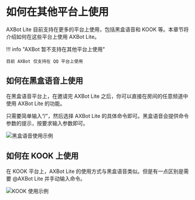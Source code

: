 # 如何在其他平台上使用

AXBot Lite 目前支持在更多的平台上使用，包括黑盒语音和 KOOK 等。本章节将介绍如何在这些平台上使用 AXBot Lite。

!!! info "AXBot 暂不支持在其他平台上使用"

    目前 AXBot 仅支持在 QQ 平台上使用

## 如何在黑盒语音上使用

在黑盒语音平台上，在邀请完 AXBot Lite 之后，你可以直接在房间的任意频道中使用 AXBot Lite 的功能。

只需要简单输入“/”，然后选择 AXBot Lite 的具体命令即可。黑盒语音会提供命令参数的提示，按要求输入参数即可。

<img src="../images/heihe_usage.png" alt="黑盒语音使用示例">

## 如何在 KOOK 上使用

在 KOOK 平台上，AXBot Lite 的使用方式与黑盒语音类似。但是有一点区别是需要 @AXBot Lite 并手动输入命令。

<img src="../images/kook_usage.png" alt="KOOK 使用示例">
